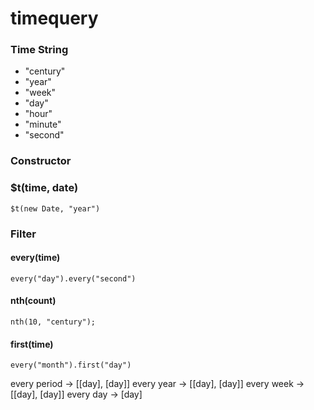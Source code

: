 # timequery

### Time String

- "century"
- "year"
- "week"
- "day"
- "hour"
- "minute"
- "second"

### Constructor

### $t(time, date)

```
$t(new Date, "year")
```

### Filter

#### every(time)

```
every("day").every("second")
```

#### nth(count)

```
nth(10, "century");
```

#### first(time)

```
every("month").first("day")
```

every period -> [[day], [day]]
every year -> [[day], [day]]
every week -> [[day], [day]]
every day -> [day]
